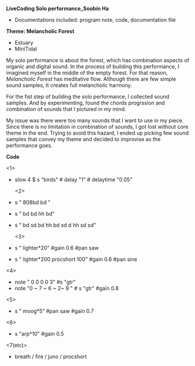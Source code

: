 **LiveCoding Solo performance_Soobin Ha**

- Documentations included: 
program note, code, documentation file 
    
    
**Theme: Melancholic Forest**

* Estuary
* MiniTidal

My solo performance is about the forest, which has combination aspects of organic and digital sound. In the process of building this performance, I imagined myself in the middle of the empty forest. For that reason, *Melancholic Forest* has meditative flow. Although there are few simple sound samples, It creates full melancholic harmony. 

For the fist step of building the solo performance, I collected sound samples. And by experimenting, found the chords progrssion and combination of sounds that I pictured in my mind. 

My issue was there were too many sounds that I want to use in my piece. 
Since there is no limitation in combination of sounds, I got lost without core theme in the end. Trying to avoid this hazard, I ended up picking few sound samples that convey my theme and decided to improvise as the performance goes. 

**Code**

<1>  
 
- slow 4 $ s "birds"  # delay "1" # delaytime "0.05"
    
    
   <2>  
       
- s " 808bd bd " 
- s " bd bd hh bd"
- s " bd sd bd hh bd sd d hh sd sd"

       
   <3>
- s " lighter*20" #gain 0.6 #pan saw
- s " lighter*200 procshort 100" #gain 0.6 #pan sine
    
    
 <4>
	
- note " 0 0 0 0 3" #s "gtr"
- note "0 ~ 7 ~ 6 ~ 2~ 9  " # s "gtr" #gain 0.8


 <5>
- s " moog*5" #pan saw #gain 0.7

 <6>
- s "arp*10" #gain 0.5

 <7(etc)>

- breath / fire / juno / procshort
	